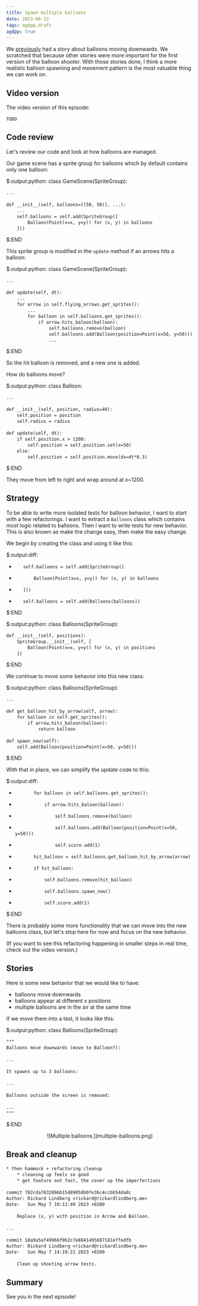 ```yaml
---
title: Spawn multiple balloons
date: 2023-06-12
tags: agdpp,draft
agdpp: true
---
```


We [previously](/writing/agdpp-game-over/index.html) had a story about balloons
moving downwards. We scratched that because other stories were more important
for the first version of the balloon shooter. With those stories done, I think
a more realistic balloon spawning and movement pattern is the most valuable
thing we can work on.

## Video version

The video version of this episode:

    TODO

## Code review

Let's review our code and look at how balloons are managed.

Our game scene has a sprite group for balloons which by default contains only
one balloon:

$:output:python:
class GameScene(SpriteGroup):

    ...

    def __init__(self, balloons=[(50, 50)], ...):
        ...
        self.balloons = self.add(SpriteGroup([
            Balloon(Point(x=x, y=y)) for (x, y) in balloons
        ]))
$:END

This sprite group is modified in the `update` method if an arrows hits a
balloon:

$:output:python:
class GameScene(SpriteGroup):

    ...

    def update(self, dt):
        ...
        for arrow in self.flying_arrows.get_sprites():
            ...
            for balloon in self.balloons.get_sprites():
                if arrow.hits_baloon(balloon):
                    self.balloons.remove(balloon)
                    self.balloons.add(Balloon(position=Point(x=50, y=50)))
                    ...
$:END

So the hit balloon is removed, and a new one is added.

How do balloons move?

$:output:python:
class Balloon:

    ...

    def __init__(self, position, radius=40):
        self.position = position
        self.radius = radius

    def update(self, dt):
        if self.position.x > 1200:
            self.position = self.position.set(x=50)
        else:
            self.position = self.position.move(dx=dt*0.3)
$:END

They move from left to right and wrap around at x=1200.

## Strategy

To be able to write more isolated tests for balloon behavior, I want to start
with a few refactorings. I want to extract a `Balloons` class which contains
most logic related to balloons. Then I want to write tests for new behavior.
This is also known as make the change easy, then make the easy change.

We begin by creating the class and using it like this:

$:output:diff:
-        self.balloons = self.add(SpriteGroup([
-            Balloon(Point(x=x, y=y)) for (x, y) in balloons
-        ]))
+        self.balloons = self.add(Balloons(balloons))
$:END

$:output:python:
class Balloons(SpriteGroup):

    def __init__(self, positions):
        SpriteGroup.__init__(self, [
            Balloon(Point(x=x, y=y)) for (x, y) in positions
        ])
$:END

We continue to move some behavior into this new class:

$:output:python:
class Balloons(SpriteGroup):

    ...

    def get_balloon_hit_by_arrow(self, arrow):
        for balloon in self.get_sprites():
            if arrow.hits_baloon(balloon):
                return balloon

    def spawn_new(self):
        self.add(Balloon(position=Point(x=50, y=50)))
$:END

With that in place, we can simplify the update code to this:

$:output:diff:
-            for balloon in self.balloons.get_sprites():
-                if arrow.hits_baloon(balloon):
-                    self.balloons.remove(balloon)
-                    self.balloons.add(Balloon(position=Point(x=50, y=50)))
-                    self.score.add(1)
+            hit_balloon = self.balloons.get_balloon_hit_by_arrow(arrow)
+            if hit_balloon:
+                self.balloons.remove(hit_balloon)
+                self.balloons.spawn_new()
+                self.score.add(1)
$:END

There is probably some more functionality that we can move into the new
balloons class, but let's stop here for now and focus on the new behavior.

(If you want to see this refactoring happening in smaller steps in real time,
check out the video version.)

## Stories

Here is some new behavior that we would like to have:

* balloons move downwards
* balloons appear at different x positions
* multiple balloons are in the air at the same time

If we move them into a test, it looks like this:

$:output:python:
class Balloons(SpriteGroup):

    """
    Balloons move downwards (move to Balloon?):

    ...

    It spawns up to 3 balloons:

    ...

    Balloons outside the screen is removed:

    ...
    """
$:END

<p>
<center>
![Multiple balloons.](multiple-balloons.png)
</center>
</p>

## Break and cleanup

    * then hammock + refactoring cleanup
        * cleaning up feels so good
        * get feature out fast, the cover up the imperfections

    commit 782cda7032896b15d89058b0fe3bc4ccbb54da8c
    Author: Rickard Lindberg <rickard@rickardlindberg.me>
    Date:   Sun May 7 10:12:49 2023 +0200

        Replace (x, y) with position in Arrow and Balloon.

    ...

    commit 18a9a5af49966f9b2c7e8841495687181e7fedfb
    Author: Rickard Lindberg <rickard@rickardlindberg.me>
    Date:   Sun May 7 14:19:21 2023 +0200

        Clean up shooting arrow tests.

## Summary

See you in the next episode!
